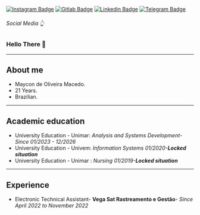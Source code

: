 [![Instagram Badge](https://img.shields.io/badge/Instagram--blue?style=social&logo=instagram&link=https://www.instagram.com/skmaycaooo/)](https://www.instagram.com/skmaycaooo/)
[![Gitlab Badge](https://img.shields.io/badge/Gitlab--blue?style=social&logo=gitlab&link=https://gitlab.com/skmaycaooo)](https://gitlab.com/skmaycaooo)
[![Linkedin Badge](https://img.shields.io/badge/Linkedin--blue?style=social&logo=linkedin&link=https://www.linkedin.com/in/maycon-macedo-66a0311a4/)](https://www.linkedin.com/in/maycon-macedo-66a0311a4/)
[![Telegram Badge](https://img.shields.io/badge/Telegram--blue?style=social&logo=telegram&link=https://t.me/skmaycaooo)](https://t.me/skmaycaooo)

###### Social Media 👆 


 


### Hello There 🤘 
---

## About me


- Maycon de Oliveira Macedo.
- 21 Years.
- Brazilian.




-----------------------
## Academic education

- University Education - Unimar: _Analysis and Systems Development_-_Since 01/2023 - 12/2026_
- University Education - Univem: _Information Systems 01/2020-**Locked situation**_
- University Education - Unimar : _Nursing 01/2019-**Locked situation**_
 ----

## Experience

- Electronic Technical Assistant- **Vega Sat Rastreamento e Gestão**- _Since April 2022 to November 2022_



